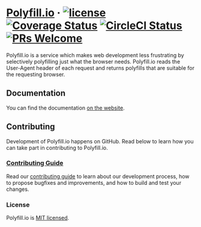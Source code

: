 
# [Polyfill.io][production-url] &middot; [![license][license-badge]][license] [![Coverage Status][coveralls-badge]][coveralls] [![CircleCI Status][circle-ci-badge]][circle-ci] [![PRs Welcome][pull-requests-badge]][contributing-guide]

Polyfill.io is a service which makes web development less frustrating by selectively polyfilling just what the browser needs.
Polyfill.io reads the User-Agent header of each request and returns polyfills that are suitable for the requesting browser.

## Documentation

You can find the documentation [on the website][production-url].

## Contributing

Development of Polyfill.io happens on GitHub. Read below to learn how you can take part in contributing to Polyfill.io.

### [Contributing Guide][contributing-guide]

Read our [contributing guide][contributing-guide] to learn about our development process, how to propose bugfixes and improvements, and how to build and test your changes.

### License

Polyfill.io is [MIT licensed][license].

[circle-ci]: https://circleci.com/gh/Financial-Times/polyfill-service-serverless
[circle-ci-badge]: https://circleci.com/gh/Financial-Times/polyfill-service-serverless.svg?style=shield&circle-token=88c37ba36676a8b01945fded105a973925c46f12
[contributing-guide]: https://example.com
[coveralls]: https://coveralls.io/github/Financial-Times/polyfill-service-serverless?branch=master
[coveralls-badge]: https://coveralls.io/repos/github/Financial-Times/polyfill-service-serverless/badge.svg?branch=master&t=j7vzBH
[license]: ./LICENSE.md
[license-badge]: https://img.shields.io/badge/license-MIT-blue.svg
[production-url]: https://polyfill.io
[pull-requests-badge]: https://img.shields.io/badge/PRs-welcome-brightgreen.svg